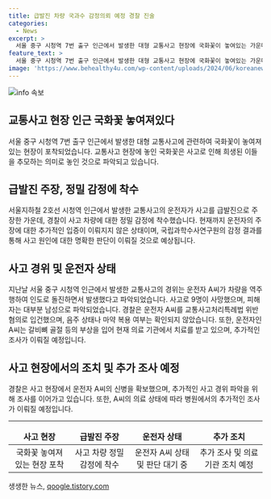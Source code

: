 ```yaml
---
title: 급발진 차량 국과수 감정의뢰 예정 경찰 진술
categories:
  - News
excerpt: >
  서울 중구 시청역 7번 출구 인근에서 발생한 대형 교통사고 현장에 국화꽃이 놓여있는 가운데, 운전자의 급발진 주장으로 경찰이 사고차량에 대한 정밀 감정에 착수했다. 전날 오후 9시 27분쯤 시청역 인근 교차로에서 발생한 사고로 9명이 사망하고 4명이 다쳤으며, 경찰은 운전자를 입건하고 정확한 사고 경위를 조사 중이라고 밝혔다. 사고 참사에 대한 자세한 조사가 필요하며, 운전자의 건강 상태를 고려하여 추가 조사가 이어질 예정이다. (단어 수: 95)
feature_text: >
  서울 중구 시청역 7번 출구 인근에서 발생한 대형 교통사고 현장에 국화꽃이 놓여있는 가운데, 운전자의 급발진 주장으로 경찰이 사고차량에 대한 정밀 감정에 착수했다. 전날 오후 9시 27분쯤 시청역 인근 교차로에서 발생한 사고로 9명이 사망하고 4명이 다쳤으며, 경찰은 운전자를 입건하고 정확한 사고 경위를 조사 중이라고 밝혔다. 사고 참사에 대한 자세한 조사가 필요하며, 운전자의 건강 상태를 고려하여 추가 조사가 이어질 예정이다. (단어 수: 95)
image: 'https://www.behealthy4u.com/wp-content/uploads/2024/06/koreanews.jpg'
---
```


<p><img src="https://www.behealthy4u.com/wp-content/uploads/2024/06/koreanews.jpg" alt="info 속보" /></p>

<h2 data-ke-size="size26">교통사고 현장 인근 국화꽃 놓여져있다</h2>

<p data-ke-size="size16">서울 중구 시청역 7번 출구 인근에서 발생한 대형 교통사고에 관련하여 국화꽃이 놓여져 있는 현장이 포착되었습니다. 교통사고 현장에 놓인 국화꽃은 사고로 인해 희생된 이들을 추모하는 의미로 놓인 것으로 파악되고 있습니다.</p>

<h2 data-ke-size="size26">급발진 주장, 정밀 감정에 착수</h2>

<p data-ke-size="size16">서울지하철 2호선 시청역 인근에서 발생한 교통사고의 운전자가 사고를 급발진으로 주장한 가운데, 경찰이 사고 차량에 대한 정밀 감정에 착수했습니다. 현재까지 운전자의 주장에 대한 추가적인 입증이 이뤄지지 않은 상태이며, 국립과학수사연구원의 감정 결과를 통해 사고 원인에 대한 명확한 판단이 이뤄질 것으로 예상됩니다.</p>

<h2 data-ke-size="size26">사고 경위 및 운전자 상태</h2>

<p data-ke-size="size16">지난날 서울 중구 시청역 인근에서 발생한 교통사고의 경위는 운전자 A씨가 차량을 역주행하여 인도로 돌진하면서 발생했다고 파악되었습니다. 사고로 9명이 사망했으며, 피해자는 대부분 남성으로 파악되었습니다. 경찰은 운전자 A씨를 교통사고처리특례법 위반 혐의로 입건했으며, 음주 상태나 마약 복용 여부는 확인되지 않았습니다. 또한, 운전자인 A씨는 갈비뼈 골절 등의 부상을 입어 현재 의료 기관에서 치료를 받고 있으며, 추가적인 조사가 이뤄질 예정입니다.</p>

<h2 data-ke-size="size26">사고 현장에서의 조치 및 추가 조사 예정</h2>

<p data-ke-size="size16">경찰은 사고 현장에서 운전자 A씨의 신병을 확보했으며, 추가적인 사고 경위 파악을 위해 조사를 이어가고 있습니다. 또한, A씨의 의료 상태에 따라 병원에서의 추가적인 조사가 이뤄질 예정입니다.</p>

<hr>

<table>
  <thead>
    <tr>
      <td style="text-align: center; height: 17px;"><b>사고 현장</b></td>
      <td style="text-align: center; height: 17px;"><b>급발진 주장</b></td>
      <td style="text-align: center; height: 17px;"><b>운전자 상태</b></td>
      <td style="text-align: center; height: 17px;"><b>추가 조치</b></td>
    </tr>
  </thead>
  <tbody>
    <tr>
      <td style="text-align: center; height: 17px;">국화꽃 놓여져 있는 현장 포착</td>
      <td style="text-align: center;">사고 차량 정밀 감정에 착수</td>
      <td style="text-align: center;">운전자 A씨 상태 및 판단 대기 중</td>
      <td style="text-align: center;">추가 조사 및 의료기관 조치 예정</td>
    </tr>
  </tbody>
</table>
생생한 뉴스, <a href="https://qoogle.tistory.com" rel="dofollow">qoogle.tistory.com</a>


